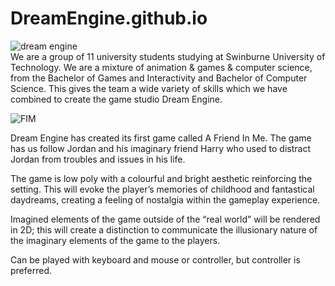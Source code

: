 # DreamEngine.github.io
![dream engine](https://user-images.githubusercontent.com/84751545/195837483-aea5885e-4d92-435c-b971-255a172c996e.png)
<br>
We are a group of 11 university students studying at Swinburne University of Technology. We are a mixture of animation & games & computer science, from the Bachelor of Games and Interactivity and Bachelor of Computer Science. This gives the team a wide variety of skills which we have combined to create the game studio Dream Engine.

![FIM](https://user-images.githubusercontent.com/84751545/195839113-48ba049c-de08-4ca3-8f5e-7ace4b6e18a8.png)

Dream Engine has created its first game called A Friend In Me. The game has us follow Jordan and his imaginary friend Harry who used to distract Jordan from troubles and issues in his life.

The game is low poly with a colourful and bright aesthetic reinforcing the setting. This will evoke the player’s memories of childhood and fantastical daydreams, creating a feeling of nostalgia within the gameplay experience.

 Imagined elements of the game outside of the “real world” will be rendered in 2D; this will create a distinction to communicate the illusionary nature of the imaginary elements of the game to the players.

Can be played with keyboard and mouse or controller, but controller is preferred.
